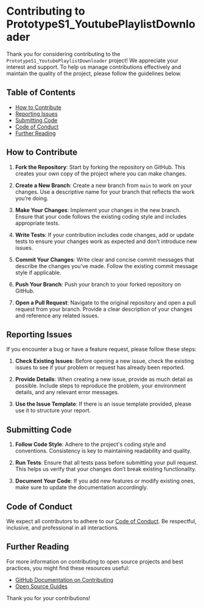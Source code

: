 # Contributing to PrototypeS1_YoutubePlaylistDownloader

Thank you for considering contributing to the `PrototypeS1_YoutubePlaylistDownloader` project! We appreciate your interest and support. To help us manage contributions effectively and maintain the quality of the project, please follow the guidelines below.

## Table of Contents

- [How to Contribute](#how-to-contribute)
- [Reporting Issues](#reporting-issues)
- [Submitting Code](#submitting-code)
- [Code of Conduct](#code-of-conduct)
- [Further Reading](#further-reading)

## How to Contribute

1. **Fork the Repository**: Start by forking the repository on GitHub. This creates your own copy of the project where you can make changes.

2. **Create a New Branch**: Create a new branch from `main` to work on your changes. Use a descriptive name for your branch that reflects the work you’re doing.

3. **Make Your Changes**: Implement your changes in the new branch. Ensure that your code follows the existing coding style and includes appropriate tests.

4. **Write Tests**: If your contribution includes code changes, add or update tests to ensure your changes work as expected and don’t introduce new issues.

5. **Commit Your Changes**: Write clear and concise commit messages that describe the changes you’ve made. Follow the existing commit message style if applicable.

6. **Push Your Branch**: Push your branch to your forked repository on GitHub.

7. **Open a Pull Request**: Navigate to the original repository and open a pull request from your branch. Provide a clear description of your changes and reference any related issues.

## Reporting Issues

If you encounter a bug or have a feature request, please follow these steps:

1. **Check Existing Issues**: Before opening a new issue, check the existing issues to see if your problem or request has already been reported.

2. **Provide Details**: When creating a new issue, provide as much detail as possible. Include steps to reproduce the problem, your environment details, and any relevant error messages.

3. **Use the Issue Template**: If there is an issue template provided, please use it to structure your report.

## Submitting Code

1. **Follow Code Style**: Adhere to the project's coding style and conventions. Consistency is key to maintaining readability and quality.

2. **Run Tests**: Ensure that all tests pass before submitting your pull request. This helps us verify that your changes don’t break existing functionality.

3. **Document Your Code**: If you add new features or modify existing ones, make sure to update the documentation accordingly.

## Code of Conduct

We expect all contributors to adhere to our [Code of Conduct](CODE_OF_CONDUCT.md). Be respectful, inclusive, and professional in all interactions.

## Further Reading

For more information on contributing to open source projects and best practices, you might find these resources useful:

- [GitHub Documentation on Contributing](https://docs.github.com/en/github/collaborating-with-issues-and-pull-requests/creating-a-pull-request)
- [Open Source Guides](https://opensource.guide/)

Thank you for your contributions!

